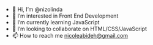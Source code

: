 - 👋 Hi, I’m @nizolinda
- 👀 I’m interested in Front End Development
- 🌱 I’m currently learning JavaScript
- 💞️ I’m looking to collaborate on HTML/CSS/JavaScript
- 📫 How to reach me nicoleabideh@gmail.com

<!---
nizolinda/nizolinda is a ✨ special ✨ repository because its `README.md` (this file) appears on your GitHub profile.
You can click the Preview link to take a look at your changes.
--->
